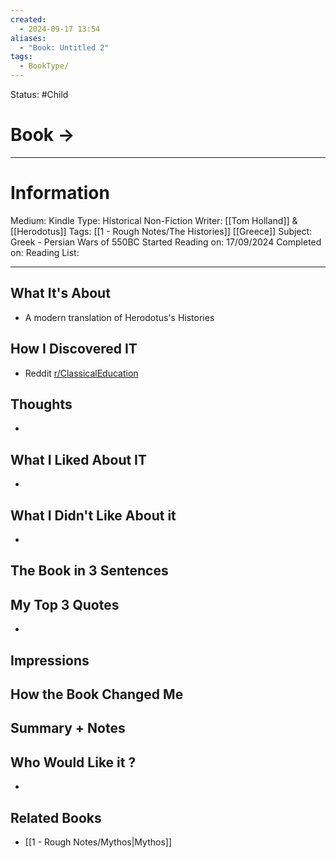 ```yaml
---
created:
  - 2024-09-17 13:54
aliases:
  - "Book: Untitled 2"
tags:
  - BookType/
---
```

Status: #Child 
#  Book -> 
___
# Information
Medium: Kindle
Type: Historical Non-Fiction
Writer: [[Tom Holland]] & [[Herodotus]]
Tags: [[1 - Rough Notes/The Histories]] [[Greece]]
Subject: Greek - Persian Wars of 550BC
Started Reading on: 17/09/2024
Completed on: 
Reading List: 
___
## What It's About
-  A modern translation of Herodotus's Histories
## How I Discovered IT
- Reddit [r/ClassicalEducation](https://www.reddit.com/r/ClassicalEducation/comments/1fck7q7/ive_heard_good_things_about_this_one/)
## Thoughts
- 
## What I Liked About IT
- 
## What I Didn't Like About it
- 
## The Book in 3 Sentences
## My Top 3 Quotes
- 
## Impressions
## How the Book Changed Me
## Summary + Notes
## Who Would Like it ?
- 
## Related Books
- [[1 - Rough Notes/Mythos|Mythos]]
